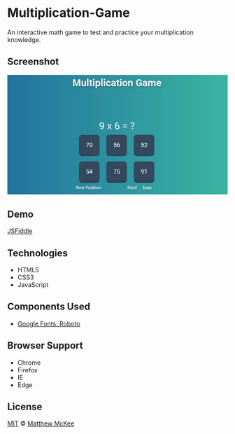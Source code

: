 # Multiplication-Game
An interactive math game to test and practice your multiplication knowledge. 

## Screenshot
![Enter Info](https://github.com/matthewmck/Multiplication-Game/blob/master/Screenshot/Capture.JPG)

## Demo
[JSFiddle](https://jsfiddle.net/mattmck/8gr00pz3/)

## Technologies
- HTML5
- CSS3
- JavaScript

## Components Used
- [Google Fonts: Roboto](https://fonts.google.com/specimen/Roboto)

## Browser Support 
- Chrome
- Firefox
- IE
- Edge

## License
[MIT](https://github.com/matthewmck/Multiplication-Game/blob/master/LICENSE) © [Matthew McKee](https://www.linkedin.com/in/matthew-mckee-082b4385/)
